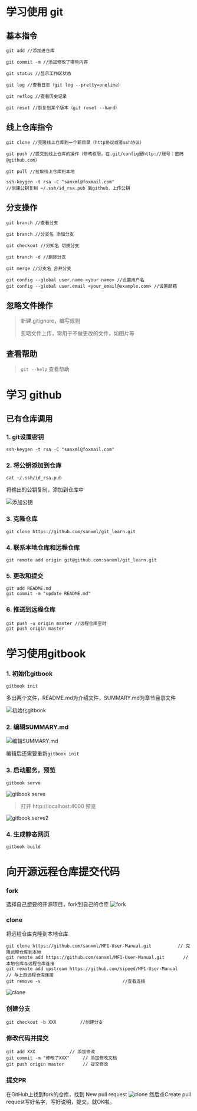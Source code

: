 # 学习使用 git


## 基本指令

``` shell
git add //添加进仓库

git commit -m //添加修改了哪些内容

git status //显示工作区状态

git log //查看日志（git log --pretty=oneline）

git reflog //查看历史记录

git reset //恢复到某个版本（git reset --hard）
```

## 线上仓库指令

``` shell
git clone //克隆线上仓库到一个新目录（http协议或者ssh协议）

git push //提交到线上仓库的操作（修改权限，在.git/config里http://账号：密码@github.com）

git pull //拉取线上仓库到本地

ssh-keygen -t rsa -C "sanxml@foxmail.com"
//创建公钥复制 ~/.ssh/id_rsa.pub 到github，上传公钥
```

## 分支操作

``` shell
git branch //查看分支

git branch //分支名 添加分支

git checkout //分知名 切换分支

git branch -d //删除分支

git merge //分支名 合并分支
```

``` shell
git config --global user.name <your name> //设置用户名
git config --global user.email <your_email@example.com> //设置邮箱
```

## 忽略文件操作

> 新建.gitignore，编写规则
>
> 忽略文件上传，常用于不做更改的文件，如图片等

## 查看帮助

> `git --help` 查看帮助


# 学习 github


## 已有仓库调用

### 1. git设置密钥

``` shell
ssh-keygen -t rsa -C "sanxml@foxmail.com"
```

### 2. 将公钥添加到仓库

``` shell
cat ~/.ssh/id_rsa.pub
```

将输出的公钥复制，添加到仓库中

![添加公钥](./assets/ssh.png)

### 3. 克隆仓库

``` shell
git clone https://github.com/sanxml/git_learn.git
```

### 4. 联系本地仓库和远程仓库

``` shell
git remote add origin git@github.com:sanxml/git_learn.git
```

### 5. 更改和提交

``` shell
git add README.md
git commit -m "update README.md"
```

### 6. 推送到远程仓库

``` shell
git push -u origin master //远程仓库空时
git push origin master
```


# 学习使用gitbook

### 1. 初始化gitbook

``` shell
gitbook init
```
多出两个文件，README.md为介绍文件，SUMMARY.md为章节目录文件

![初始化gitbook](./assets/gitbook_init.png)

### 2. 编辑SUMMARY.md

![编辑SUMMARY.md](./assets/SUMMARY.png)

编辑后还需要重新`gitbook init`

### 3. 启动服务，预览

``` shell
gitbook serve
```
![gitbook serve](./assets/gitbook_serve.png)

> 打开 http://localhost:4000 预览

![gitbook serve2](./assets/gitbook_serve2.png)

### 4. 生成静态网页

``` shell
gitbook build
```

# 向开源远程仓库提交代码

### fork

选择自己想要的开源项目，fork到自己的仓库
![fork](./assets/fork.png)

### clone

将远程仓库克隆到本地仓库

``` shell
git clone https://github.com/sanxml/MF1-User-Manual.git          // 克隆远程仓库到本地
git remote add https://github.com/sanxml/MF1-User-Manual.git       // 本地仓库与远程仓库连接
git remote add upstream https://github.com/sipeed/MF1-User-Manual    // 与上游远程仓库连接
git remove -v                               //查看连接
```

![clone](./assets/clone.png)

### 创建分支

``` shell
git checkout -b XXX         //创建分支
```

### 修改代码并提交

``` shell
git add XXX             // 添加修改
git commit -m "修改了XXX"     // 添加修改文档
git push origin master       // 提交修改
```

### 提交PR

在GitHub上找到fork的仓库，找到 New pull request
![clone](./assets/new_pull_request.png)
然后点Create pull request写好名字，写好说明，提交，就OK啦。